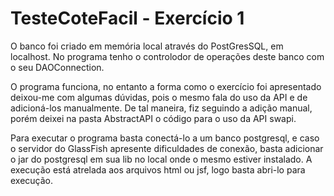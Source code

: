 # TesteCoteFacil - Exercício 1

O banco foi criado em memória local através do PostGresSQL, em localhost.
No programa tenho o controlodor de operações deste banco com o seu DAOConnection.

O programa funciona, no entanto a forma como o exercício foi apresentado deixou-me com algumas dúvidas,
pois o mesmo fala do uso da API e de adicioná-los manualmente. De tal maneira, fiz seguindo a adição manual,
porém deixei na pasta AbstractAPI o código para o uso da API swapi. 

Para executar o programa basta conectá-lo a um banco postgresql, e caso o servidor do GlassFish apresente dificuldades
de conexão, basta adicionar o jar do postgresql em sua lib no local onde o mesmo estiver instalado. A execução está atrelada aos arquivos
html ou jsf, logo basta abri-lo para execução.

